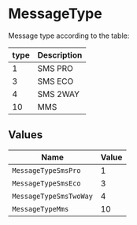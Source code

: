 # MessageType

Message type according to the table:
    
|type|Description|
|----|-----------|
|  1 | SMS PRO   |
|  3 | SMS ECO   |
|  4 | SMS 2WAY  |
| 10 | MMS       |


## Values

| Name                   | Value                  |
| ---------------------- | ---------------------- |
| `MessageTypeSmsPro`    | 1                      |
| `MessageTypeSmsEco`    | 3                      |
| `MessageTypeSmsTwoWay` | 4                      |
| `MessageTypeMms`       | 10                     |